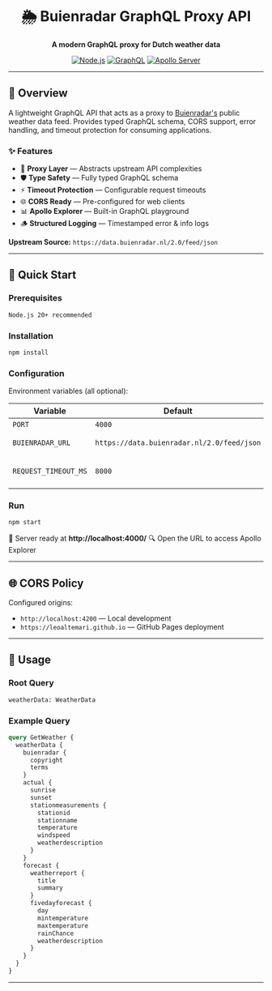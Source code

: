 <div align="center">

# 🌦️ Buienradar GraphQL Proxy API

**A modern GraphQL proxy for Dutch weather data**

[![Node.js](https://img.shields.io/badge/Node.js-20+-339933?style=flat&logo=node.js&logoColor=white)](https://nodejs.org/)
[![GraphQL](https://img.shields.io/badge/GraphQL-E10098?style=flat&logo=graphql&logoColor=white)](https://graphql.org/)
[![Apollo Server](https://img.shields.io/badge/Apollo%20Server-5.0-311C87?style=flat&logo=apollo-graphql&logoColor=white)](https://www.apollographql.com/)

</div>

---

## 📖 Overview

A lightweight GraphQL API that acts as a proxy to [Buienradar's](https://www.buienradar.nl/) public weather data feed. Provides typed GraphQL schema, CORS support, error handling, and timeout protection for consuming applications.

### ✨ Features

- 🔄 **Proxy Layer** — Abstracts upstream API complexities
- 🛡️ **Type Safety** — Fully typed GraphQL schema
- ⚡ **Timeout Protection** — Configurable request timeouts
- 🌐 **CORS Ready** — Pre-configured for web clients
- 📊 **Apollo Explorer** — Built-in GraphQL playground
- 🪵 **Structured Logging** — Timestamped error & info logs

**Upstream Source:** `https://data.buienradar.nl/2.0/feed/json`

---

## 🚀 Quick Start

### Prerequisites

```bash
Node.js 20+ recommended
```

### Installation

```bash
npm install
```

### Configuration

Environment variables (all optional):

| Variable | Default | Description |
|----------|---------|-------------|
| `PORT` | `4000` | Server port |
| `BUIENRADAR_URL` | `https://data.buienradar.nl/2.0/feed/json` | Upstream API URL |
| `REQUEST_TIMEOUT_MS` | `8000` | Request timeout in milliseconds |

### Run

```bash
npm start
```

🎉 Server ready at **http://localhost:4000/**
🔍 Open the URL to access Apollo Explorer

---

## 🌐 CORS Policy

Configured origins:
- `http://localhost:4200` — Local development
- `https://leoaltemari.github.io` — GitHub Pages deployment

---

## 📝 Usage

### Root Query

```graphql
weatherData: WeatherData
```

### Example Query

```graphql
query GetWeather {
  weatherData {
    buienradar {
      copyright
      terms
    }
    actual {
      sunrise
      sunset
      stationmeasurements {
        stationid
        stationname
        temperature
        windspeed
        weatherdescription
      }
    }
    forecast {
      weatherreport {
        title
        summary
      }
      fivedayforecast {
        day
        mintemperature
        maxtemperature
        rainChance
        weatherdescription
      }
    }
  }
}
```
---
